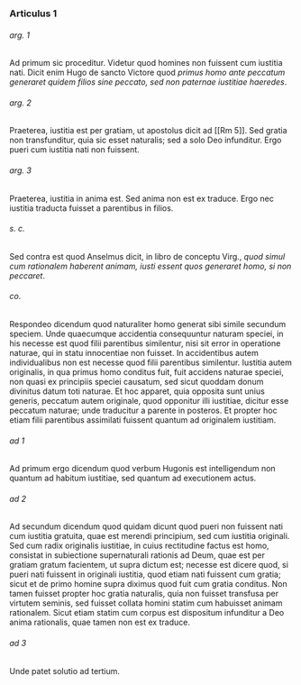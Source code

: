 ### Articulus 1

###### arg. 1
Ad primum sic proceditur. Videtur quod homines non fuissent cum iustitia nati. Dicit enim Hugo de sancto Victore quod *primus homo ante peccatum generaret quidem filios sine peccato, sed non paternae iustitiae haeredes*.

###### arg. 2
Praeterea, iustitia est per gratiam, ut apostolus dicit ad [[Rm 5]]. Sed gratia non transfunditur, quia sic esset naturalis; sed a solo Deo infunditur. Ergo pueri cum iustitia nati non fuissent.

###### arg. 3
Praeterea, iustitia in anima est. Sed anima non est ex traduce. Ergo nec iustitia traducta fuisset a parentibus in filios.

###### s. c.
Sed contra est quod Anselmus dicit, in libro de conceptu Virg., *quod simul cum rationalem haberent animam, iusti essent quos generaret homo, si non peccaret*.

###### co.
Respondeo dicendum quod naturaliter homo generat sibi simile secundum speciem. Unde quaecumque accidentia consequuntur naturam speciei, in his necesse est quod filii parentibus similentur, nisi sit error in operatione naturae, qui in statu innocentiae non fuisset. In accidentibus autem individualibus non est necesse quod filii parentibus similentur. Iustitia autem originalis, in qua primus homo conditus fuit, fuit accidens naturae speciei, non quasi ex principiis speciei causatum, sed sicut quoddam donum divinitus datum toti naturae. Et hoc apparet, quia opposita sunt unius generis, peccatum autem originale, quod opponitur illi iustitiae, dicitur esse peccatum naturae; unde traducitur a parente in posteros. Et propter hoc etiam filii parentibus assimilati fuissent quantum ad originalem iustitiam.

###### ad 1
Ad primum ergo dicendum quod verbum Hugonis est intelligendum non quantum ad habitum iustitiae, sed quantum ad executionem actus.

###### ad 2
Ad secundum dicendum quod quidam dicunt quod pueri non fuissent nati cum iustitia gratuita, quae est merendi principium, sed cum iustitia originali. Sed cum radix originalis iustitiae, in cuius rectitudine factus est homo, consistat in subiectione supernaturali rationis ad Deum, quae est per gratiam gratum facientem, ut supra dictum est; necesse est dicere quod, si pueri nati fuissent in originali iustitia, quod etiam nati fuissent cum gratia; sicut et de primo homine supra diximus quod fuit cum gratia conditus. Non tamen fuisset propter hoc gratia naturalis, quia non fuisset transfusa per virtutem seminis, sed fuisset collata homini statim cum habuisset animam rationalem. Sicut etiam statim cum corpus est dispositum infunditur a Deo anima rationalis, quae tamen non est ex traduce.

###### ad 3
Unde patet solutio ad tertium.

